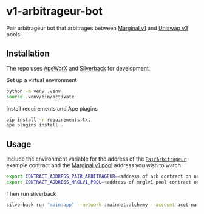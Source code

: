 # v1-arbitrageur-bot

Pair arbitrageur bot that arbitrages between [Marginal v1](https://github.com/MarginalProtocol/v1-core) and [Uniswap v3](https://github.com/uniswap/v3-core) pools.

## Installation

The repo uses [ApeWorX](https://github.com/apeworx/ape) and [Silverback](https://github.com/apeworx/silverback) for development.

Set up a virtual environment

```sh
python -m venv .venv
source .venv/bin/activate
```

Install requirements and Ape plugins

```sh
pip install -r requirements.txt
ape plugins install .
```

## Usage

Include the environment variable for the address of the [`PairArbitrageur`](https://github.com/MarginalProtocol/v1-periphery/blob/main/contracts/examples/PairArbitrageur.sol) example contract
and the [Marginal v1 pool](https://github.com/MarginalProtocol/v1-core/blob/main/contracts/MarginalV1Pool.sol) address you wish to watch

```sh
export CONTRACT_ADDRESS_PAIR_ARBITRAGEUR=<address of arb contract on network>
export CONTRACT_ADDRESS_MRGLV1_POOL=<address of mrglv1 pool contract on network>
```

Then run silverback


```sh
silverback run "main:app" --network :mainnet:alchemy --account acct-name
```
